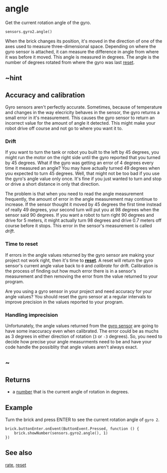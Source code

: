 # angle

Get the current rotation angle of the gyro.

```sig
sensors.gyro2.angle()
```

When the brick changes its position, it's moved in the direction of one of the axes used to measure three-dimensional space. Depending on where the gyro sensor is attached, it can measure the difference in angle from where it was before it moved. This angle is measured in degrees. The angle is the number of degrees rotated from where the gyro was last [reset](/reference/sensors/gyro/reset).

## ~hint

## Accuracy and calibration

Gyro sensors aren't perfectly accurate. Sometimes, because of temperature and changes in the way elecricity behaves in the sensor, the gyro returns a small error in it's measurement. This causes the gyro sensor to return an incorrect value for the amount of angle it detected. This might make your robot drive off course and not go to where you want it to.

### Drift

If you want to turn the tank or robot you built to the left by 45 degrees, you might run the motor on the right side until the gyro reported that you turned by 45 degrees. What if the gyro was getting an error of 4 degrees every time it measured an angle? You may have actually turned 49 degrees when you expected to turn 45 degrees. Well, that might not be too bad if you use the gyro's angle value only once. It's fine if you just wanted to turn and stop or drive a short distance in only that direction.

The problem is that when you need to read the angle measurement frequently, the amount of error in the angle measurement may continue to increase. If the sensor thought it moved by 45 degrees the first time instead of really 49 degrees, your second turn will put you at 98 degrees when the sensor said 90 degrees. If you want a robot to turn right 90 degrees and drive for 5 meters, it might actually turn 98 degrees and drive 0.7 meters off course before it stops. This error in the sensor's measurement is called _drift_.

### Time to reset

If errors in the angle values returned by the gyro sensor are making your project not work right, then it's time to **[reset](/reference/sensors/gyro/reset)**. A reset will return the gyro sensor's current angle value back to `0` and _calibrate_ for drift. Calibration is the process of finding out how much error there is in a sensor's measurement and then removing the error from the value returned to your program.

Are you using a gyro sensor in your project and need accuracy for your angle values? You should reset the gyro sensor at a regular intervals to improve precision in the values reported to your program.

### Handling imprecision

Unfortunately, the angle values returned from the [gyro sensor](https://education.lego.com/en-us/products/ev3-gyro-sensor-/45505) are going to have some inaccuracy even when calibrated. The error could be as muchs as 3 degrees in either direction of rotation (`3` or `-3` degrees). So, you need to decide how precise your angle measurments need to be and have your code handle the possiblity that angle values aren't always exact.

## ~

## Returns

* a [number](/types/number) that is the current angle of rotation in degrees.

## Example

Turn the brick and press ENTER to see the current rotation angle of `gyro 2`.

```blocks
brick.buttonEnter.onEvent(ButtonEvent.Pressed, function () {
    brick.showNumber(sensors.gyro2.angle(), 1)
})
```

## See also

[rate](/reference/sensors/gyro/rate), [reset](/reference/sensors/gyro/reset)
